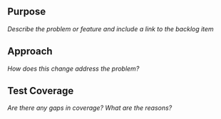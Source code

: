 ## Purpose
_Describe the problem or feature and include a link to the backlog item_

## Approach
_How does this change address the problem?_

## Test Coverage
_Are there any gaps in coverage? What are the reasons?_
